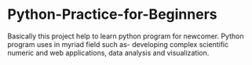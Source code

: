 # Python-Practice-for-Beginners
Basically this project help to learn python program for newcomer. Python program uses in myriad field such as- developing complex scientific numeric and web applications, data analysis and visualization. 

